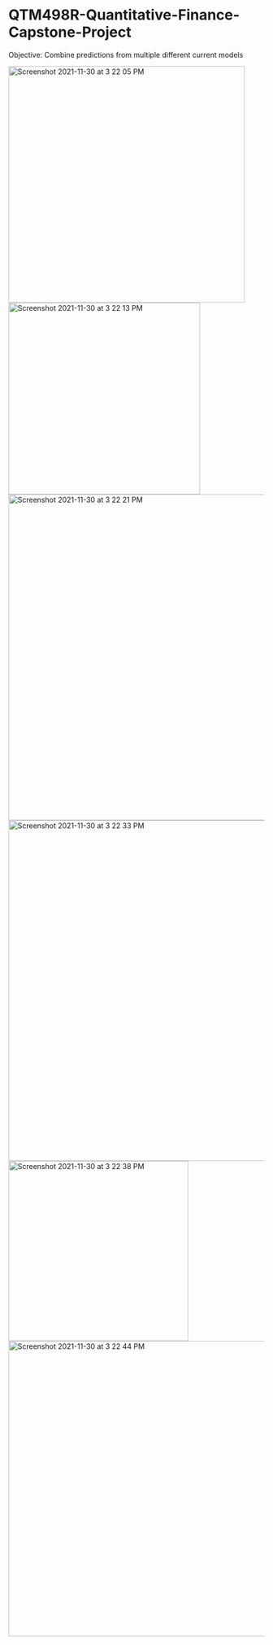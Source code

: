 # QTM498R-Quantitative-Finance-Capstone-Project

Objective: Combine predictions from multiple different current models
 

<img width="465" alt="Screenshot 2021-11-30 at 3 22 05 PM" src="https://user-images.githubusercontent.com/73702692/144123129-47a5b07f-f772-4656-b00f-9c27c827cef8.png">
<img width="377" alt="Screenshot 2021-11-30 at 3 22 13 PM" src="https://user-images.githubusercontent.com/73702692/144123143-bea33d86-4aa8-4e31-8ad6-e2f603c65a35.png">
<img width="641" alt="Screenshot 2021-11-30 at 3 22 21 PM" src="https://user-images.githubusercontent.com/73702692/144123168-6ae1ae84-73a8-4cef-abde-a6c09ea9728f.png">

<img width="670" alt="Screenshot 2021-11-30 at 3 22 33 PM" src="https://user-images.githubusercontent.com/73702692/144123182-1b97ebc8-f1a9-49b4-a495-1f22c9df724f.png">
<img width="354" alt="Screenshot 2021-11-30 at 3 22 38 PM" src="https://user-images.githubusercontent.com/73702692/144123201-d9940519-a1dd-456f-94ce-c70ca76a4600.png">

<img width="581" alt="Screenshot 2021-11-30 at 3 22 44 PM" src="https://user-images.githubusercontent.com/73702692/144123208-21aaac4c-3d50-4a6d-8a7c-02d46c8ef873.png">
